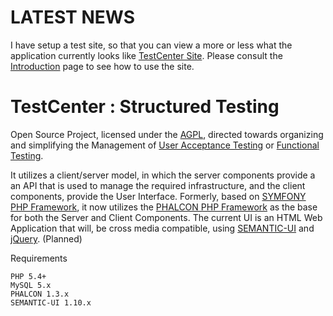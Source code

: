 # LATEST NEWS

I have setup a test site, so that you can view a more or less what the application currently looks like
[TestCenter Site](http://demo.test-to.com/).
Please consult the [Introduction](http://demo.test-to.com/page/landing:introduction) page to see how to use the site.

# TestCenter : Structured Testing
Open Source Project, licensed under the [AGPL](http://www.gnu.org/licenses/agpl-3.0.html), directed towards organizing and simplifying the Management of [User Acceptance Testing](http://en.wikipedia.org/wiki/Acceptance_testing) or [Functional Testing](http://en.wikipedia.org/wiki/Functional_testing).

It utilizes a client/server model, in which the server components provide a an API that is used to manage the required infrastructure, and the client components, provide the User Interface.
Formerly, based on [SYMFONY PHP Framework](http://symfony.com/), it now utilizes the [PHALCON PHP Framework](http://phalconphp.com/en/) as the base for both the Server and Client Components. The current UI is an HTML Web Application that will, be cross media compatible, using [SEMANTIC-UI](http://semantic-ui.com/) and [jQuery](http://jquery.com/).
(Planned)

Requirements

    PHP 5.4+
    MySQL 5.x
    PHALCON 1.3.x 
    SEMANTIC-UI 1.10.x
